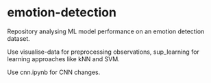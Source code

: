 # emotion-detection
 Repository analysing ML model performance on an emotion detection dataset.

 Use visualise-data for preprocessing observations, sup_learning for learning approaches like kNN and SVM.

 Use cnn.ipynb for CNN changes.
